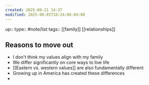 ```yaml
---
created: 2025-09-21 14:37
modified: 2025-08-01T18:24:06-04:00
---
```

up::
type:: #note/list
tags:: [[family]] [[relationships]]
## Reasons to move out


- I don't think my values align with my family
 - We differ significantly on core ways to live life
 - [[Eastern vs. western values]] are also fundamentally different
 - Growing up in America has created these differences
 - 